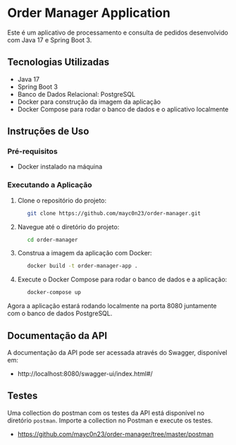 # Order Manager Application

Este é um aplicativo de processamento e consulta de pedidos desenvolvido com Java 17 e Spring Boot 3.

## Tecnologias Utilizadas
- Java 17
- Spring Boot 3
- Banco de Dados Relacional: PostgreSQL
- Docker para construção da imagem da aplicação
- Docker Compose para rodar o banco de dados e o aplicativo localmente

## Instruções de Uso
### Pré-requisitos
- Docker instalado na máquina
### Executando a Aplicação
1. Clone o repositório do projeto:

   ```bash
      git clone https://github.com/mayc0n23/order-manager.git
   ```
2. Navegue até o diretório do projeto:

   ```bash
      cd order-manager
    ```
3. Construa a imagem da aplicação com Docker:

   ```bash
      docker build -t order-manager-app .
    ```
4. Execute o Docker Compose para rodar o banco de dados e a aplicação:

   ```bash
      docker-compose up
    ```

Agora a aplicação estará rodando localmente na porta 8080 juntamente com o banco de dados PostgreSQL.

## Documentação da API
A documentação da API pode ser acessada através do Swagger, disponível em:
- http://localhost:8080/swagger-ui/index.html#/
## Testes
Uma collection do postman com os testes da API está disponível no diretório `postman`. Importe a collection no Postman e execute os testes.
- https://github.com/mayc0n23/order-manager/tree/master/postman
